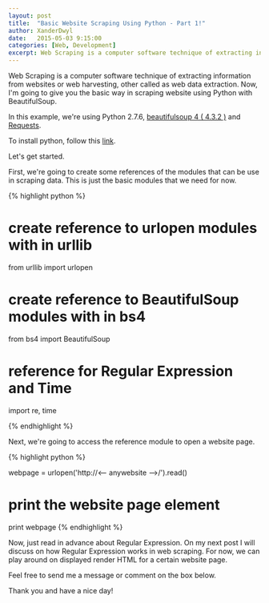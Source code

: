 ```yaml
---
layout: post
title:  "Basic Website Scraping Using Python - Part 1!"
author: XanderDwyl
date:   2015-05-03 9:15:00
categories: [Web, Development]
excerpt: Web Scraping is a computer software technique of extracting information from websites or web harvesting, other called as web data extraction.
---
```

Web Scraping is a computer software technique of extracting information from websites or web harvesting, other called as web data extraction. Now, I'm going to give you the basic way in scraping website using Python with BeautifulSoup.

In this example, we're using Python 2.7.6, <a href="http://www.crummy.com/software/BeautifulSoup/">beautifulsoup 4 ( 4.3.2 )</a> and <a href="http://docs.python-requests.org/en/latest/">Requests</a>.

To install python, follow this <a href="https://wiki.python.org/moin/BeginnersGuide/Download">link</a>.

Let's get started.

First, we're going to create some references of the modules that can be use in scraping data. This is just the basic modules that we need for now.

{% highlight python %}

# create reference to urlopen modules with in urllib
from urllib import urlopen

# create reference to BeautifulSoup modules with in bs4
from bs4 import BeautifulSoup

# reference for Regular Expression and Time
import re, time

{% endhighlight %}

Next, we're going to access the reference module to open a website page.

{% highlight python %}

webpage = urlopen('http://<-- anywebsite -->/').read()

# print the website page element
print webpage
{% endhighlight %}

Now, just read in advance about Regular Expression. On my next post I will discuss on how Regular Expression works in web scraping. For now, we can play around on displayed render HTML for a certain website page.

Feel free to send me a message or comment on the box below.

Thank you and have a nice day!
